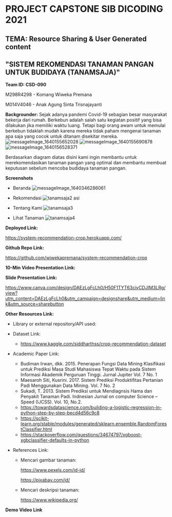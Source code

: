 # **PROJECT CAPSTONE SIB DICODING 2021**
## TEMA: Resource Sharing & User Generated content
## "SISTEM REKOMENDASI TANAMAN PANGAN UNTUK BUDIDAYA (TANAMSAJA)"

**Team ID: CSD-090**

M298R4298 - Komang Wiweka Premana

M014V4046 - Anak Agung Sinta Trisnajayanti

**Backgrounder:**
Sejak adanya pandemi Covid-19 sebagian besar masyarakat bekerja dari rumah. Berkebun adalah salah satu kegiatan positif yang bisa dilakukan jika memiliki waktu luang. Tetapi bagi orang awam untuk memulai berkebun tidaklah mudah karena mereka tidak paham mengenai tanaman apa saja yang cocok untuk ditanam disekitar mereka. 
![messageImage_1640155652028](https://user-images.githubusercontent.com/89082302/147263850-cc810ade-0776-4f85-8c0e-5006f35fa395.jpg)
![messageImage_1640155690878](https://user-images.githubusercontent.com/89082302/147263862-8eec4b44-137c-4a46-a6af-61f246dca7ca.jpg)
![messageImage_1640156528371](https://user-images.githubusercontent.com/89082302/147263866-41a8ff1c-f3e8-439d-b4c6-b63b366835ba.jpg)

Berdasarkan diagram diatas disini kami ingin membantu untuk merekomendasikan tanaman pangan yang optimal dan membantu membuat keputusan sebelum mencoba budidaya tanaman pangan. 

**Screenshots**
 
 * Beranda
![messageImage_1640346286061](https://user-images.githubusercontent.com/89082302/147350106-8c08002f-56b6-4fea-9576-740b5bc47f8b.jpg)

 * Rekomendasi
 ![tanamsaja2](https://user-images.githubusercontent.com/89082302/147283103-8b8b8e8b-25ca-4759-b156-8daa60d50385.png)
asi
 
 * Tentang Kami
 ![tanamsaja3](https://user-images.githubusercontent.com/89082302/147283131-e9188418-538f-425c-bedc-bf9bd3c3a733.png)

 
 * Lihat Tanaman
![tanamsaja4](https://user-images.githubusercontent.com/89082302/147283144-6a6d3028-8fcd-4f18-8ab2-4ada3d5b9bc0.png)


**Deployed Link:**

https://system-recommendation-crop.herokuapp.com/

**Github Repo Link:**

https://github.com/wiwekapremana/system-recommendation-crop 

**10-Min Video Presentation Link:**

**Slide Presentation Link:**

https://www.canva.com/design/DAEzLgFcLh0/H50F1TYT63civCDJIM3LRg/view?utm_content=DAEzLgFcLh0&utm_campaign=designshare&utm_medium=link&utm_source=sharebutton 

**Other Resources Link:**
* Library or external repository/API used:

* Dataset Link: 

  * https://www.kaggle.com/siddharthss/crop-recommendation-dataset

* Academic Paper Link:

  * Budiman Irwan, dkk. 2015. Penerapan Fungsi Data Mining Klasifikasi untuk Prediksi Masa Studi Mahasiswa Tepat Waktu pada Sistem Informasi Akademik Perguruan Tinggi. Jurnal Jupiter Vol. 7 No. 1
  * Maesaroh Siti, Kusrini. 2017. Sistem Prediksi Produktifitas Pertanian Padi Menggunakan Data Mining. Vol. 7 No. 2
  * Sukadi, T. 2013. Sistem Prediksi untuk Mendiagnsis Hama dan Penyakit Tanaman Padi. Indnesian Jurnal on computer Science – Speed (IJCSS). Vol. 10, No.2.
  * https://towardsdatascience.com/building-a-logistic-regression-in-python-step-by-step-becd4d56c9c8 
  * https://scikit-learn.org/stable/modules/generated/sklearn.ensemble.RandomForestClassifier.html 
  * https://stackoverflow.com/questions/34674797/xgboost-xgbclassifier-defaults-in-python 

* References Link:

  * Mencari gambar tanaman:
    
      https://www.pexels.com/id-id/ 
      
      https://pixabay.com/id/ 
  
  * Mencari deskripsi tanaman: 
      
      https://www.wikipedia.org/ 

**Demo Video Link**
